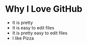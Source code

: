 # Why I Love GitHub

* It is pretty
* It is easy to edit files
* It is pretty easy to edit files
* I like Pizza
